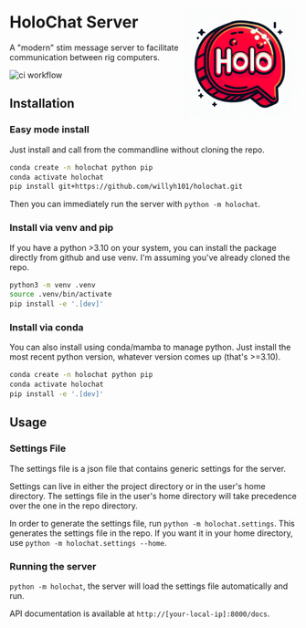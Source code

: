 <img src="logo/logo1.jpg" width="200" title="holochat logo" alt="holochat logo" align="right" vspace = "30">

# HoloChat Server


A "modern" stim message server to facilitate communication between rig computers. 

![ci workflow](https://github.com/willyh101/holochat/actions/workflows/main.yml/badge.svg)

## Installation

### Easy mode install

Just install and call from the commandline without cloning the repo.

```bash
conda create -n holochat python pip
conda activate holochat
pip install git+https://github.com/willyh101/holochat.git
```

Then you can immediately run the server with `python -m holochat`.


### Install via venv and pip

If you have a python >3.10 on your system, you can install the package directly from github and use venv. I'm assuming you've already cloned the repo.
    
```bash
python3 -m venv .venv
source .venv/bin/activate
pip install -e '.[dev]'
```

### Install via conda

You can also install using conda/mamba to manage python. Just install the most recent python version, whatever version comes up (that's >=3.10).

```bash
conda create -n holochat python pip
conda activate holochat
pip install -e '.[dev]'
```

## Usage

### Settings File

The settings file is a json file that contains generic settings for the server.

Settings can live in either the project directory or in the user's home directory. The settings file in the user's home directory will take precedence over the one in the repo directory.

In order to generate the settings file, run `python -m holochat.settings`. This generates the settings file in the repo. If you want it in your home directory, use `python -m holochat.settings --home`.

### Running the server

`python -m holochat`, the server will load the settings file automatically and run.

API documentation is available at `http://[your-local-ip]:8000/docs`.